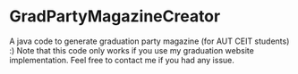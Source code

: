 # GradPartyMagazineCreator
A java code to generate graduation party magazine (for AUT CEIT students) :)
Note that this code only works if you use my graduation website implementation.
Feel free to contact me if you had any issue.